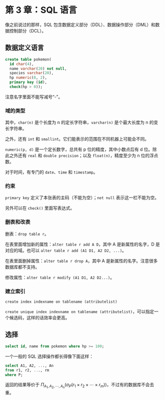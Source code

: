 # 第 3 章：SQL 语言

像之前说过的那样，SQL 包含数据定义部分（DDL）、数据操作部分（DML）和数据控制部分（DCL）。

## 数据定义语言

```sql
create table pokemon(
  id char(4),
  name varchar(20) not null,
  species varchar(20),
  hp numeric(8, 2),
  primary key (id),
  check(hp > 0));
```

注意名字里面不能写减号“-”。

### 域的类型

其中，`char(n)` 是个长度为 n 的定长字符串，`varchar(n)` 是个最大长度为 n 的变长字符串。

之外，还有 `int` 和 `smallint`。它们能表示的范围在不同机器上可能会不同。

`numeric(p, d)` 是一个定长数字，总共有 p 位的精度，其中小数点后有 d 位。除此之外还有 `real` 和 `double precision`；以及 `float(n)`，精度至少为 n 位的浮点数。

对于时间，有专门的 `date`、`time` 和 `timestamp`。

### 约束

`primary key` 定义了本张表的主码（不能为空）；`not null` 表示这一栏不能为空。

另外可以在 `check()` 里面写表达式。

### 删表和改表

删表：`drop table r`。

在表里面增加新的属性：`alter table r add A D`，其中 A 是新属性的名字，D 是对应的域。也可以 `alter table r add (A1 D1, A2 D2, ...)`。

在表里面删掉属性：`alter table r drop A`，其中 A 是新属性的名字。注意很多数据库都不支持。

修改属性：`alter table r modify (A1 D1, A2 D2...)`。

### 建立索引

`create index indexname on tablename (attributelist)`

`create unique index indexname on tablename (attributelist)`，可以指定一个候选码，这样的话效率会更高。

## 选择

```sql
select id, name from pokemon where hp >= 100;
```

一个一般的 SQL 选择操作都长得像下面这样：

```sql
select A1, A2, ..., An
from r1, r2, ..., rm
where P;
```

返回的结果等价于 $\Pi_{A_1, A_2, \cdots, A_n}(\sigma_P(r_1 \times r_2 \times \cdots \times r_m))$，不过有的数据库不会去重。
